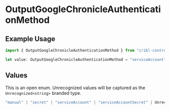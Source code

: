 # OutputGoogleChronicleAuthenticationMethod

## Example Usage

```typescript
import { OutputGoogleChronicleAuthenticationMethod } from "cribl-control-plane/models/operations";

let value: OutputGoogleChronicleAuthenticationMethod = "serviceAccount";
```

## Values

This is an open enum. Unrecognized values will be captured as the `Unrecognized<string>` branded type.

```typescript
"manual" | "secret" | "serviceAccount" | "serviceAccountSecret" | Unrecognized<string>
```